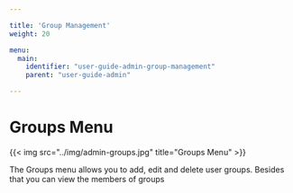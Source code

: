 ```yaml
---

title: 'Group Management'
weight: 20

menu:
  main:
    identifier: "user-guide-admin-group-management"
    parent: "user-guide-admin"

---
```



# Groups Menu

{{< img src="../img/admin-groups.jpg" title="Groups Menu" >}}

The Groups menu allows you to add, edit and delete user groups. Besides that you can view the members of groups
